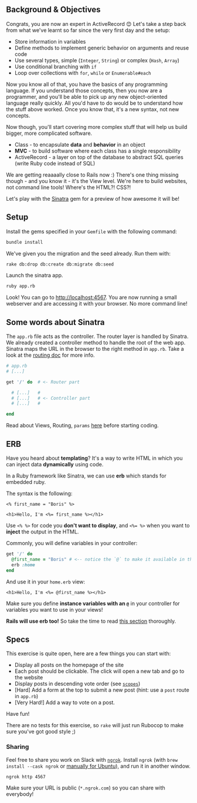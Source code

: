 ## Background & Objectives

Congrats, you are now an expert in ActiveRecord 😊 Let's take a step back from
what we've learnt so far since the very first day and the setup:

- Store information in variables
- Define methods to implement generic behavior on arguments and reuse code
- Use several types, simple (`Integer`, `String`) or complex (`Hash`, `Array`)
- Use conditional branching with `if`
- Loop over collections with `for`, `while` or `Enumerable#each`

Now you know all of that, you have the basics of any programming language. If you understand those concepts, then you now are a programmer, and you'll be able to pick up any new object-oriented language really quickly. All you'd have to do would be to understand how the stuff above worked. Once you know that, it's a new syntax, not new concepts.

Now though, you'll start covering more complex stuff that will help us build bigger, more complicated software.

- Class - to encapsulate **data** and **behavior** in an object
- **MVC** - to build software where each class has a single responsibility
- ActiveRecord - a layer on top of the database to abstract SQL queries (write Ruby code instead of SQL)

We are getting reaaaally close to Rails now :)
There's one thing missing though - and you know it - it's the View level.
We're here to build websites, not command line tools! Where's the HTML?! CSS?!

Let's play with the [Sinatra](http://www.sinatrarb.com) gem for a preview of how awesome it will be!

## Setup

Install the gems specified in your `Gemfile` with the following command:

```bash
bundle install
```

We've given you the migration and the seed already. Run them with:

```bash
rake db:drop db:create db:migrate db:seed
```

Launch the sinatra app.

```bash
ruby app.rb
```

Look! You can go to [http://localhost:4567](http://localhost:4567). You are now running a small webserver and are accessing it with your browser. No more command line!

## Some words about Sinatra

The `app.rb` file acts as the controller. The router layer is handled by Sinatra.
We already created a controller method to handle the root of the web app. Sinatra maps the URL in the browser to the right method in `app.rb`. Take a look at the [routing doc](http://www.sinatrarb.com/intro.html#Routes) for more info.

```ruby
# app.rb
# [...]

get '/' do  # <- Router part

  # [...]   #
  # [...]   # <- Controller part
  # [...]   #

end
```

Read about Views, Routing, `params` [here](https://github.com/lewagon/sinatra-101#views) before starting coding.

## ERB

Have you heard about **templating**? It's a way to write HTML in which you can inject data **dynamically** using code.

In a Ruby framework like Sinatra, we can use **erb** which stands for embedded ruby.

The syntax is the following:

```erb
<% first_name = "Boris" %>

<h1>Hello, I'm <%= first_name %></h1>
```

Use `<% %>` for code you **don't want to display**, and `<%= %>` when you want to **inject** the output in the HTML.

Commonly, you will define variables in your controller:

```ruby
get '/' do
  @first_name = "Boris" # <-- notice the `@` to make it available in the view!
  erb :home
end
```

And use it in your `home.erb` view:

```erb
<h1>Hello, I'm <%= @first_name %></h1>
```

Make sure you define **instance variables with an `@`** in your controller for variables you want to use in your views!

**Rails will use erb too!** So take the time to read [this section](https://github.com/lewagon/sinatra-101#passing-stuff-to-the-view) thoroughly.

## Specs

This exercise is quite open, here are a few things you can start with:

- Display all posts on the homepage of the site
- Each post should be clickable. The click will open a new tab and go to the website
- Display posts in descending vote order (see [`scopes`](http://guides.rubyonrails.org/active_record_querying.html#scopes))
- [Hard] Add a form at the top to submit a new post (hint: use a `post` route in `app.rb`)
- [Very Hard!] Add a way to vote on a post.

Have fun!

There are no tests for this exercise, so `rake` will just run Rubocop to make sure you've got good style ;)

### Sharing

Feel free to share you work on Slack with [`ngrok`](https://ngrok.com/). Install `ngrok` (with `brew install --cask ngrok` or [manually for Ubuntu](https://ngrok.com/download)), and run it
in another window.

```bash
ngrok http 4567
```

Make sure your URL is public (`*.ngrok.com`) so you can share with everybody!
